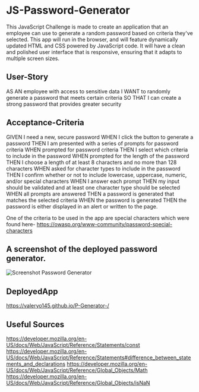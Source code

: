 # JS-Password-Generator

This JavaScript Challenge is made to create an application that an employee can use to generate a random password based on criteria they've selected. 
This app will run in the browser, and will feature dynamically updated HTML and CSS powered by JavaScript code. It will have a clean and polished user interface that is responsive, ensuring that it adapts to multiple screen sizes.

## User-Story

AS AN employee with access to sensitive data
I WANT to randomly generate a password that meets certain criteria
SO THAT I can create a strong password that provides greater security

## Acceptance-Criteria

GIVEN I need a new, secure password
WHEN I click the button to generate a password
THEN I am presented with a series of prompts for password criteria
WHEN prompted for password criteria
THEN I select which criteria to include in the password
WHEN prompted for the length of the password
THEN I choose a length of at least 8 characters and no more than 128 characters
WHEN asked for character types to include in the password
THEN I confirm whether or not to include lowercase, uppercase, numeric, and/or special characters
WHEN I answer each prompt
THEN my input should be validated and at least one character type should be selected
WHEN all prompts are answered
THEN a password is generated that matches the selected criteria
WHEN the password is generated
THEN the password is either displayed in an alert or written to the page.

One of the criteria to be used in the app are special characters which were found here- https://owasp.org/www-community/password-special-characters

## A screenshot of the deployed password generator.

![Screenshot Password Generator](https://user-images.githubusercontent.com/110436164/188050642-4788b519-687f-4813-bb46-f48e28bd7364.png)

## DeployedApp

https://valeryo145.github.io/P-Generator-/

## Useful Sources 
https://developer.mozilla.org/en-US/docs/Web/JavaScript/Reference/Statements/const
https://developer.mozilla.org/en-US/docs/Web/JavaScript/Reference/Statements#difference_between_statements_and_declarations
https://developer.mozilla.org/en-US/docs/Web/JavaScript/Reference/Global_Objects/Math
https://developer.mozilla.org/en-US/docs/Web/JavaScript/Reference/Global_Objects/isNaN
